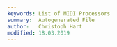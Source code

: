 ```yaml
---
keywords: List of MIDI Processors
summary:  Autogenerated File
author:   Christoph Hart
modified: 18.03.2019
---
```

  